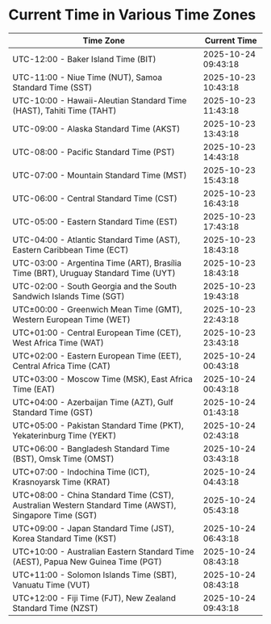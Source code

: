 # Current Time in Various Time Zones

| Time Zone | Current Time |
|-----------|--------------|
| UTC-12:00 - Baker Island Time (BIT) | 2025-10-24 09:43:18 |
| UTC-11:00 - Niue Time (NUT), Samoa Standard Time (SST) | 2025-10-23 10:43:18 |
| UTC-10:00 - Hawaii-Aleutian Standard Time (HAST), Tahiti Time (TAHT) | 2025-10-23 11:43:18 |
| UTC-09:00 - Alaska Standard Time (AKST) | 2025-10-23 13:43:18 |
| UTC-08:00 - Pacific Standard Time (PST) | 2025-10-23 14:43:18 |
| UTC-07:00 - Mountain Standard Time (MST) | 2025-10-23 15:43:18 |
| UTC-06:00 - Central Standard Time (CST) | 2025-10-23 16:43:18 |
| UTC-05:00 - Eastern Standard Time (EST) | 2025-10-23 17:43:18 |
| UTC-04:00 - Atlantic Standard Time (AST), Eastern Caribbean Time (ECT) | 2025-10-23 18:43:18 |
| UTC-03:00 - Argentina Time (ART), Brasília Time (BRT), Uruguay Standard Time (UYT) | 2025-10-23 18:43:18 |
| UTC-02:00 - South Georgia and the South Sandwich Islands Time (SGT) | 2025-10-23 19:43:18 |
| UTC±00:00 - Greenwich Mean Time (GMT), Western European Time (WET) | 2025-10-23 22:43:18 |
| UTC+01:00 - Central European Time (CET), West Africa Time (WAT) | 2025-10-23 23:43:18 |
| UTC+02:00 - Eastern European Time (EET), Central Africa Time (CAT) | 2025-10-24 00:43:18 |
| UTC+03:00 - Moscow Time (MSK), East Africa Time (EAT) | 2025-10-24 00:43:18 |
| UTC+04:00 - Azerbaijan Time (AZT), Gulf Standard Time (GST) | 2025-10-24 01:43:18 |
| UTC+05:00 - Pakistan Standard Time (PKT), Yekaterinburg Time (YEKT) | 2025-10-24 02:43:18 |
| UTC+06:00 - Bangladesh Standard Time (BST), Omsk Time (OMST) | 2025-10-24 03:43:18 |
| UTC+07:00 - Indochina Time (ICT), Krasnoyarsk Time (KRAT) | 2025-10-24 04:43:18 |
| UTC+08:00 - China Standard Time (CST), Australian Western Standard Time (AWST), Singapore Time (SGT) | 2025-10-24 05:43:18 |
| UTC+09:00 - Japan Standard Time (JST), Korea Standard Time (KST) | 2025-10-24 06:43:18 |
| UTC+10:00 - Australian Eastern Standard Time (AEST), Papua New Guinea Time (PGT) | 2025-10-24 08:43:18 |
| UTC+11:00 - Solomon Islands Time (SBT), Vanuatu Time (VUT) | 2025-10-24 08:43:18 |
| UTC+12:00 - Fiji Time (FJT), New Zealand Standard Time (NZST) | 2025-10-24 09:43:18 |

